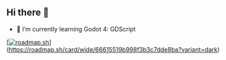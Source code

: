 ## Hi there 👋

- 🌱 I’m currently learning Godot 4: GDScript 

[[![roadmap.sh](https://roadmap.sh/card/tall/66615519b998f3b3c7dde8ba?variant=dark)](https://roadmap.sh)](https://roadmap.sh/card/wide/66615519b998f3b3c7dde8ba?variant=dark)

<!--
**ExporationLuk/ExporationLuk** is a ✨ _special_ ✨ repository because its `README.md` (this file) appears on your GitHub profile.

Here are some ideas to get you started:

- 🔭 I’m currently working on ...
- 🌱 I’m currently learning ...
- 👯 I’m looking to collaborate on ...
- 🤔 I’m looking for help with ...
- 💬 Ask me about ...
- 📫 How to reach me: ...
- 😄 Pronouns: ...
- ⚡ Fun fact: ...
-->
